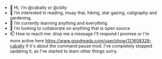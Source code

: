 - 👋 Hi, I’m @cabally or @cblly
- 👀 I’m interested in reading, muay thai, hiking, star gazing, caligraphy and gardening. 
- 🌱 I’m currently learning anything and everything
- 💞️ I’m looking to collaborate on anything that is open source
- 📫 How to reach me: drop me a message I'll respond I promise or I'm more active here https://www.goodreads.com/user/show/121608328-cabally 
    if it's about the command pause mod. I've completely stopped updating it, as I've started to learn other things sorry.

<!---
cabally/cabally is a ✨ special ✨ repository because its `README.md` (this file) appears on your GitHub profile.
You can click the Preview link to take a look at your changes.
--->
